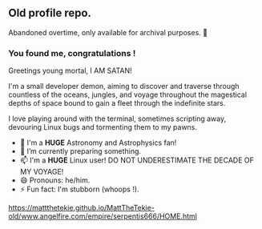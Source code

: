 ## Old profile repo. 
Abandoned overtime, only available for archival purposes. 🤷

### You found me, congratulations !

Greetings young mortal, I AM SATAN!

I'm a small developer demon, aiming to discover and traverse through countless of the oceans, jungles, and voyage throughout the magestical depths of space bound to gain a fleet through the indefinite stars.

I love playing around with the terminal, sometimes scripting away, devouring Linux bugs and tormenting them to my pawns.

- 🔭 I'm a **HUGE** Astronomy and Astrophysics fan!
- 🌱 I’m currently preparing something.
- 📫 I'm a **HUGE** Linux user! DO NOT UNDERESTIMATE THE DECADE OF MY VOYAGE!
- 😄 Pronouns: he/him.
- ⚡ Fun fact: I'm stubborn (whoops !).

https://mattthetekie.github.io/MattTheTekie-old/www.angelfire.com/empire/serpentis666/HOME.html
